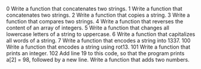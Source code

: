 0 	Write a function that concatenates two strings.
1	Write a function that concatenates two strings.
2	Write a function that copies a string.
3	Write a function that compares two strings.
4	Write a function that reverses the content of an array of integers.
5 	Write a function that changes all lowercase letters of a string to uppercase.
6	Write a function that capitalizes all words of a string.
7 	Write a function that encodes a string into 1337.
100 	Write a function that encodes a string using rot13.
101	Write a function that prints an integer.
102	Add  line 19 to this code, so that the program prints a[2] = 98, followed by a new line.
Write a function that adds two numbers.
